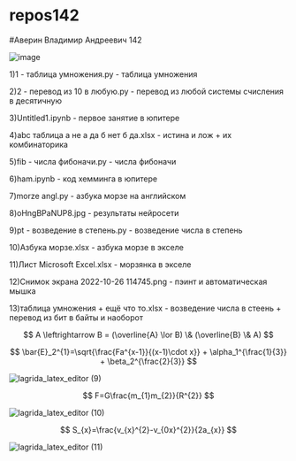 # repos142
#Аверин Владимир Андреевич 142

![image](https://user-images.githubusercontent.com/114554606/192688483-d09784f4-9071-46f7-972d-75f90c4a0d12.png)

1)1 - таблица умножения.py - таблица умножения

2)2 - перевод из 10 в любую.py - перевод из любой системы счисления в десятичную

3)Untitled1.ipynb - первое занятие в юпитере

4)abc таблица а не а да б нет б да.xlsx - истина и лож + их комбинаторика

5)fib - числа фибоначи.py - числа фибоначи

6)ham.ipynb - код хемминга в юпитере

7)morze angl.py - азбука морзе на английском

8)oHngBPaNUP8.jpg - результаты нейросети

9)pt - возведение в степень.py - возведение числа в степень

10)Азбука морзе.xlsx - азбука морзе в экселе

11)Лист Microsoft Excel.xlsx - морзянка в экселе

12)Снимок экрана 2022-10-26 114745.png - пэинт и автоматическая мышка

13)таблица умножения + ещё что то.xlsx - возведение числа в стеень + перевод из бит в байты и наоборот

$$ A \leftrightarrow B = (\overline{A} \lor B) \& (\overline{B} \& A) $$

$$ \bar{E}_2^{1}=\sqrt{\frac{Fa^{x-1}}{(x-1)\cdot x}} + \alpha_1^{\frac{1}{3}} + \beta_2^{\frac{2}{3}} $$

![lagrida_latex_editor (9)](https://user-images.githubusercontent.com/114554606/200734867-10e9e42b-d918-4ddd-b49e-d26ead18f3d6.png)

$$ F=G\frac{m_{1}m_{2}}{R^{2}} $$

![lagrida_latex_editor (10)](https://user-images.githubusercontent.com/114554606/200734973-26eb7dc6-b280-4977-b561-958779221352.png)

$$ S_{x}=\frac{v_{x}^{2}-v_{0x}^{2}}{2a_{x}} $$

![lagrida_latex_editor (11)](https://user-images.githubusercontent.com/114554606/200735013-8a240c77-8eec-4ab8-bcb4-f99c5e76de22.png)
